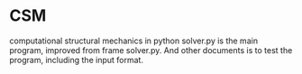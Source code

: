 # CSM
computational structural mechanics in python
solver.py is the main program, improved from frame solver.py. And other documents is to test the program, including the input format.
